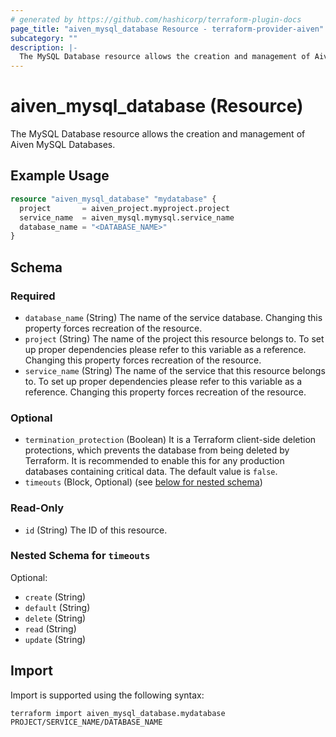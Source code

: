 ```yaml
---
# generated by https://github.com/hashicorp/terraform-plugin-docs
page_title: "aiven_mysql_database Resource - terraform-provider-aiven"
subcategory: ""
description: |-
  The MySQL Database resource allows the creation and management of Aiven MySQL Databases.
---
```


# aiven_mysql_database (Resource)

The MySQL Database resource allows the creation and management of Aiven MySQL Databases.

## Example Usage

```terraform
resource "aiven_mysql_database" "mydatabase" {
  project       = aiven_project.myproject.project
  service_name  = aiven_mysql.mymysql.service_name
  database_name = "<DATABASE_NAME>"
}
```

<!-- schema generated by tfplugindocs -->
## Schema

### Required

- `database_name` (String) The name of the service database. Changing this property forces recreation of the resource.
- `project` (String) The name of the project this resource belongs to. To set up proper dependencies please refer to this variable as a reference. Changing this property forces recreation of the resource.
- `service_name` (String) The name of the service that this resource belongs to. To set up proper dependencies please refer to this variable as a reference. Changing this property forces recreation of the resource.

### Optional

- `termination_protection` (Boolean) It is a Terraform client-side deletion protections, which prevents the database from being deleted by Terraform. It is recommended to enable this for any production databases containing critical data. The default value is `false`.
- `timeouts` (Block, Optional) (see [below for nested schema](#nestedblock--timeouts))

### Read-Only

- `id` (String) The ID of this resource.

<a id="nestedblock--timeouts"></a>
### Nested Schema for `timeouts`

Optional:

- `create` (String)
- `default` (String)
- `delete` (String)
- `read` (String)
- `update` (String)

## Import

Import is supported using the following syntax:

```shell
terraform import aiven_mysql_database.mydatabase PROJECT/SERVICE_NAME/DATABASE_NAME
```
